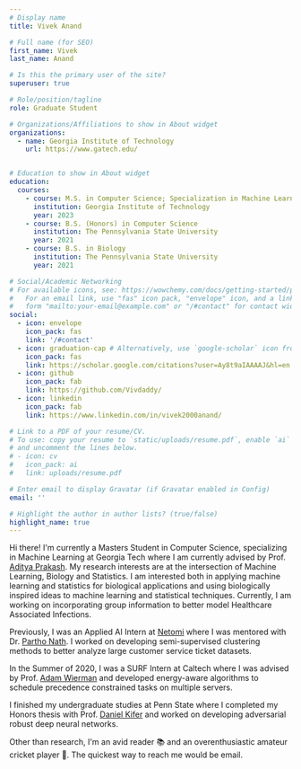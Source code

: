 ```yaml
---
# Display name
title: Vivek Anand

# Full name (for SEO)
first_name: Vivek
last_name: Anand

# Is this the primary user of the site?
superuser: true

# Role/position/tagline
role: Graduate Student

# Organizations/Affiliations to show in About widget
organizations:
  - name: Georgia Institute of Technology
    url: https://www.gatech.edu/


# Education to show in About widget
education:
  courses:
    - course: M.S. in Computer Science; Specialization in Machine Learning
      institution: Georgia Institute of Technology
      year: 2023
    - course: B.S. (Honors) in Computer Science
      institution: The Pennsylvania State University
      year: 2021
    - course: B.S. in Biology
      institution: The Pennsylvania State University
      year: 2021

# Social/Academic Networking
# For available icons, see: https://wowchemy.com/docs/getting-started/page-builder/#icons
#   For an email link, use "fas" icon pack, "envelope" icon, and a link in the
#   form "mailto:your-email@example.com" or "/#contact" for contact widget.
social:
  - icon: envelope
    icon_pack: fas
    link: '/#contact'
  - icon: graduation-cap # Alternatively, use `google-scholar` icon from `ai` icon pack
    icon_pack: fas
    link: https://scholar.google.com/citations?user=Ay8t9aIAAAAJ&hl=en
  - icon: github
    icon_pack: fab
    link: https://github.com/Vivdaddy/
  - icon: linkedin
    icon_pack: fab
    link: https://www.linkedin.com/in/vivek2000anand/

# Link to a PDF of your resume/CV.
# To use: copy your resume to `static/uploads/resume.pdf`, enable `ai` icons in `params.yaml`,
# and uncomment the lines below.
# - icon: cv
#   icon_pack: ai
#   link: uploads/resume.pdf

# Enter email to display Gravatar (if Gravatar enabled in Config)
email: ''

# Highlight the author in author lists? (true/false)
highlight_name: true
---
```


Hi there!
I'm currently a Masters Student in Computer Science, specializing in Machine Learning at Georgia Tech where I am currently advised by Prof. [Aditya Prakash](https://faculty.cc.gatech.edu/~badityap/). My research interests are at the intersection of Machine Learning, Biology and Statistics. I am interested both in applying machine learning and statistics for biological applications and using biologically inspired ideas to machine learning and statistical techniques. Currently, I am working on incorporating group information to better model Healthcare Associated Infections.

Previously, I was an Applied AI Intern at [Netomi](https://www.netomi.com/) where I was mentored with Dr. [Partho Nath](https://www.linkedin.com/in/partho-nath/). I worked on developing semi-supervised clustering methods to better analyze large customer service ticket datasets.

In the Summer of 2020, I was a SURF Intern at Caltech where I was advised by Prof. [Adam Wierman](https://adamwierman.com/) and developed energy-aware algorithms to schedule precedence constrained tasks on multiple servers.

I finished my undergraduate studies at Penn State where I completed my Honors thesis with Prof. [Daniel Kifer](https://www.cse.psu.edu/~duk17/) and worked on developing adversarial robust deep neural networks.

Other than research, I'm an avid reader 📚 and an overenthusiastic amateur cricket player 🏏. 
The quickest way to reach me would be email.
